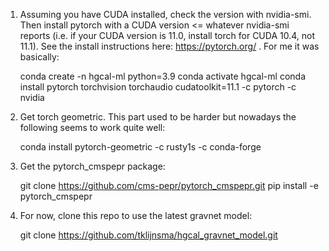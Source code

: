  1. Assuming you have CUDA installed, check the version with nvidia-smi. Then
install pytorch with a CUDA version <= whatever nvidia-smi reports (i.e. if
your CUDA version is 11.0, install torch for CUDA 10.4, not 11.1). See the
install instructions here: https://pytorch.org/ . For me it was basically:

	conda create -n hgcal-ml python=3.9
	conda activate hgcal-ml
	conda install pytorch torchvision torchaudio cudatoolkit=11.1 -c pytorch -c nvidia

2. Get torch geometric. This part used to be harder but nowadays the following
seems to work quite well:

    conda install pytorch-geometric -c rusty1s -c conda-forge

3. Get the pytorch_cmspepr package:

    git clone https://github.com/cms-pepr/pytorch_cmspepr.git
    pip install -e pytorch_cmspepr

4. For now, clone this repo to use the latest gravnet model:

	git clone https://github.com/tklijnsma/hgcal_gravnet_model.git

